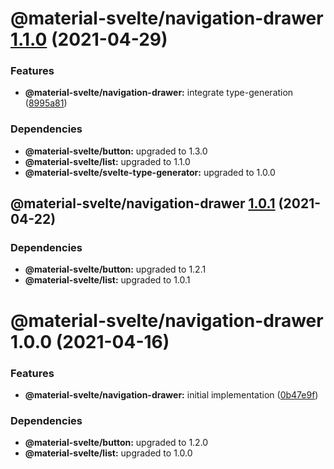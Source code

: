 # @material-svelte/navigation-drawer [1.1.0](https://github.com/material-svelte/material-svelte/compare/@material-svelte/navigation-drawer@1.0.1...@material-svelte/navigation-drawer@1.1.0) (2021-04-29)


### Features

* **@material-svelte/navigation-drawer:** integrate type-generation ([8995a81](https://github.com/material-svelte/material-svelte/commit/8995a819a0ec4114fae9d3e496a6358ca1d38878))





### Dependencies

* **@material-svelte/button:** upgraded to 1.3.0
* **@material-svelte/list:** upgraded to 1.1.0
* **@material-svelte/svelte-type-generator:** upgraded to 1.0.0

## @material-svelte/navigation-drawer [1.0.1](https://github.com/material-svelte/material-svelte/compare/@material-svelte/navigation-drawer@1.0.0...@material-svelte/navigation-drawer@1.0.1) (2021-04-22)





### Dependencies

* **@material-svelte/button:** upgraded to 1.2.1
* **@material-svelte/list:** upgraded to 1.0.1

# @material-svelte/navigation-drawer 1.0.0 (2021-04-16)


### Features

* **@material-svelte/navigation-drawer:** initial implementation ([0b47e9f](https://github.com/material-svelte/material-svelte/commit/0b47e9f7c26f999ad53ca0e814e9fa8947b56a9c))





### Dependencies

* **@material-svelte/button:** upgraded to 1.2.0
* **@material-svelte/list:** upgraded to 1.0.0
